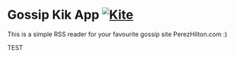# Gossip Kik App  [![Kite](https://usekite.com/live-demo-button.png)](https://localhost/deploy/PAuuxsucYABR2GknK)

This is a simple RSS reader for your favourite gossip site PerezHilton.com :) 

TEST
